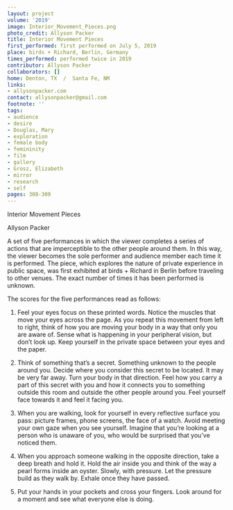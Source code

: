 ```yaml
---
layout: project
volume: '2019'
image: Interior_Movement_Pieces.png
photo_credit: Allyson Packer
title: Interior Movement Pieces
first_performed: first performed on July 5, 2019
place: birds + Richard, Berlin, Germany
times_performed: performed twice in 2019
contributor: Allyson Packer
collaborators: []
home: Denton, TX  /  Santa Fe, NM
links:
- allysonpacker.com
contact: allysonpacker@gmail.com
footnote: ''
tags:
- audience
- desire
- Douglas, Mary
- exploration
- female body
- femininity
- film
- gallery
- Grosz, Elizabeth
- mirror
- research
- self
pages: 308-309
---
```


Interior Movement Pieces

Allyson Packer

A set of five performances in which the viewer completes a series of actions that are imperceptible to the other people around them. In this way, the viewer becomes the sole performer and audience member each time it is performed. The piece, which explores the nature of private experience in public space, was first exhibited at birds + Richard in Berlin before traveling to other venues. The exact number of times it has been performed is unknown.

The scores for the five performances read as follows:

1. Feel your eyes focus on these printed words. Notice the muscles that move your eyes across the page. As you repeat this movement from left to right, think of how you are moving your body in a way that only you are aware of. Sense what is happening in your peripheral vision, but don’t look up. Keep yourself in the private space between your eyes and the paper.

2. Think of something that’s a secret. Something unknown to the people around you. Decide where you consider this secret to be located. It may be very far away. Turn your body in that direction. Feel how you carry a part of this secret with you and how it connects you to something outside this room and outside the other people around you. Feel yourself face towards it and feel it facing you.

3. When you are walking, look for yourself in every reflective surface you pass: picture frames, phone screens, the face of a watch. Avoid meeting your own gaze when you see yourself. Imagine that you’re looking at a person who is unaware of you, who would be surprised that you’ve noticed them.

4. When you approach someone walking in the opposite direction, take a deep breath and hold it. Hold the air inside you and think of the way a pearl forms inside an oyster. Slowly, with pressure. Let the pressure build as they walk by. Exhale once they have passed.

5. Put your hands in your pockets and cross your fingers. Look around for a moment and see what everyone else is doing.
